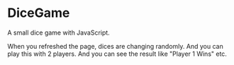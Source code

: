 # DiceGame
A small dice game with JavaScript.

When you refreshed the page, dices are changing randomly. And you can play this with 2 players. And you can see the result like "Player 1 Wins" etc.
